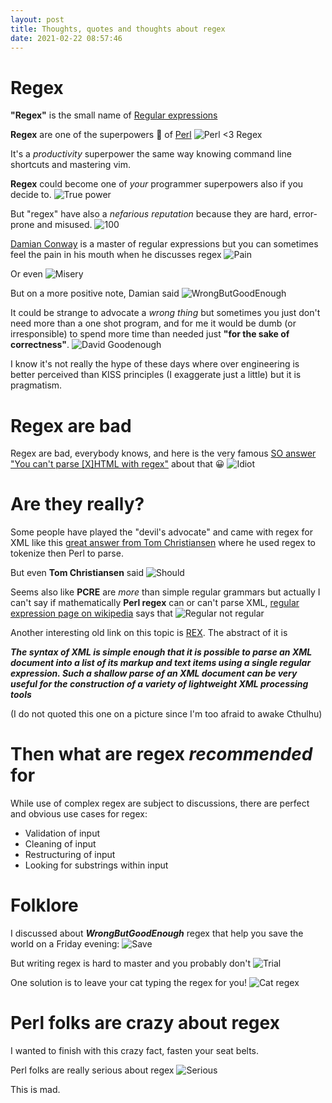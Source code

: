 ```yaml
---
layout: post
title: Thoughts, quotes and thoughts about regex
date: 2021-02-22 08:57:46
---
```

# Regex
**"Regex"** is the small name of [Regular expressions](https://wiki.c2.com/?RegularExpression)

**Regex** are one of the superpowers :muscle: of [Perl](https://www.perl.org/)
![Perl <3 Regex](images/tioynjfepr3j7qzxdixr.png) 

It's a *productivity* superpower the same way knowing command line shortcuts and mastering vim.

**Regex** could become one of *your* programmer superpowers also if you decide to.
![True power](images/274xka2o0faorfaj6zcw.jpg)

But "regex" have also a *nefarious reputation* because they are hard, error-prone and misused.
![100](images/4byfxbmyiwtic0sxya4h.png)

[Damian Conway](https://en.wikipedia.org/wiki/Damian_Conway) is a master of regular expressions but you can sometimes feel the pain in his mouth when he discusses regex
![Pain](images/j0le639s5pcr5vlqnk5t.png)

Or even
![Misery](images/r4kxkfi0pxcx0scc2g73.png)

But on a more positive note, Damian said
![WrongButGoodEnough](images/dv7a0xj0i80do0796esf.png)

It could be strange to advocate a *wrong thing* but sometimes you just don't need more than a one shot program, and for me it would be dumb (or irresponsible) to spend more time than needed just **"for the sake of correctness"**.
![David Goodenough](images/1ckek441gz594l4hjhvj.jpeg)

I know it's not really the hype of these days where over engineering is better perceived than KISS principles (I exaggerate just a little) but it is pragmatism.

# Regex are bad
Regex are bad, everybody knows, and here is the very famous [SO answer "You can't parse [X]HTML with regex"](https://stackoverflow.com/a/1732454) about that :grinning: 
![Idiot](images/fghx6z9n1duiha62sfnz.jpg)

# Are they really?
Some people have played the "devil's advocate" and came with regex for XML like this [great answer from Tom Christiansen](https://stackoverflow.com/a/4234491) where he used regex to tokenize then Perl to parse.

But even **Tom Christiansen** said 
![Should](images/3gztnahxug1iev81axau.png)

Seems also like **PCRE** are *more* than simple regular grammars but actually I can't say if mathematically **Perl regex** can or can't parse XML, [regular expression page on wikipedia](https://en.wikipedia.org/wiki/Regular_expression#Patterns_for_non-regular_languages) says that 
![Regular not regular](images/2qef7xde37bme6twmawb.png)

Another interesting old link on this topic is [REX](https://www2.cs.sfu.ca/~cameron/REX.html). The abstract of it is 

***The syntax of XML is simple enough that it is possible to parse an XML document into a list of its markup and text items using a single regular expression. Such a shallow parse of an XML document can be very useful for the construction of a variety of lightweight XML processing tools***

(I do not quoted this one on a picture since I'm too afraid to awake Cthulhu)

# Then what are regex *recommended* for
While use of complex regex are subject to discussions, there are perfect and obvious use cases for regex:
* Validation of input
* Cleaning of input
* Restructuring of input
* Looking for substrings within input

# Folklore
I discussed about ***WrongButGoodEnough*** regex that help you save the world on a Friday evening:
![Save](images/kogecvqvo2s12dtohfbw.png)

But writing regex is hard to master and you probably don't
![Trial](images/158rcsp35vv6mjmeua2i.jpg)

One solution is to leave your cat typing the regex for you!
![Cat regex](images/pk17xzza4meohq74aop6.png)

# Perl folks are crazy about regex
I wanted to finish with this crazy fact, fasten your seat belts.

Perl folks are really serious about regex
![Serious](images/z48um17vo69q3k5bvdaj.png)

This is mad.

